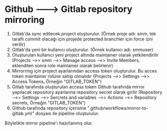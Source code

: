 # Github ---> Gitlab repository mirroring

1. Gitlab'da sync edilecek project oluşturulur. (Örnek proje adı: smm, tek taraflı commit olacağı için projede protected branchler için force izni verilir)
2. Gitlab'da yeni bir kullanıcı oluşturulur. (Örnek kullanıcı adı: smmuser)
3. Oluşturulan kullanıcı yeni project altında maintainer olarak yetkilendirilir (Projects -->> smm -->> Manage access -->> Invite Members, eklenditen sonra role maintainer olarak belirlenir)
4. Mirrorring için project ayarlarından access token oluşturulur. Bu acces token maintainer rolüne sahip olmalıdır (Projects -->> Settings -->> Access Tokens, Örneğin "GITLAB_TOKEN")
5. Gitlab tarafında oluşturulan access token Github tarafında mirror yapılacak repository ayarlarına repository secret olarak girilir (Repository -->> Settings -->> Sercrets and variables -->> Actions -->> Repository secrets, Örneğin "GITLAB_TOKEN")
6. Github tarafında repository içerisine ".github/workflows/mirror-to-gitlab.yml" dosyası ile pipeline oluşturulur.

Böylelikle mirror pipeline'ı hazırlanmış olur.


